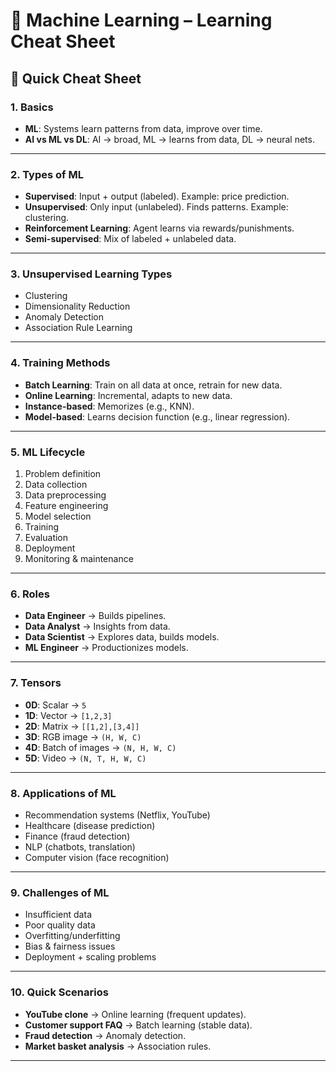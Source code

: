 # 📘 Machine Learning – Learning Cheat Sheet


## 🚀 Quick Cheat Sheet

### 1. Basics
- **ML**: Systems learn patterns from data, improve over time.  
- **AI vs ML vs DL**: AI → broad, ML → learns from data, DL → neural nets.  

---

### 2. Types of ML
- **Supervised**: Input + output (labeled). Example: price prediction.  
- **Unsupervised**: Only input (unlabeled). Finds patterns. Example: clustering.  
- **Reinforcement Learning**: Agent learns via rewards/punishments.  
- **Semi-supervised**: Mix of labeled + unlabeled data.  

---

### 3. Unsupervised Learning Types
- Clustering  
- Dimensionality Reduction  
- Anomaly Detection  
- Association Rule Learning  

---

### 4. Training Methods
- **Batch Learning**: Train on all data at once, retrain for new data.  
- **Online Learning**: Incremental, adapts to new data.  
- **Instance-based**: Memorizes (e.g., KNN).  
- **Model-based**: Learns decision function (e.g., linear regression).  

---

### 5. ML Lifecycle
1. Problem definition  
2. Data collection  
3. Data preprocessing  
4. Feature engineering  
5. Model selection  
6. Training  
7. Evaluation  
8. Deployment  
9. Monitoring & maintenance  

---

### 6. Roles
- **Data Engineer** → Builds pipelines.  
- **Data Analyst** → Insights from data.  
- **Data Scientist** → Explores data, builds models.  
- **ML Engineer** → Productionizes models.  

---

### 7. Tensors
- **0D**: Scalar → `5`  
- **1D**: Vector → `[1,2,3]`  
- **2D**: Matrix → `[[1,2],[3,4]]`  
- **3D**: RGB image → `(H, W, C)`  
- **4D**: Batch of images → `(N, H, W, C)`  
- **5D**: Video → `(N, T, H, W, C)`  

---

### 8. Applications of ML
- Recommendation systems (Netflix, YouTube)  
- Healthcare (disease prediction)  
- Finance (fraud detection)  
- NLP (chatbots, translation)  
- Computer vision (face recognition)  

---

### 9. Challenges of ML
- Insufficient data  
- Poor quality data  
- Overfitting/underfitting  
- Bias & fairness issues  
- Deployment + scaling problems  

---

### 10. Quick Scenarios
- **YouTube clone** → Online learning (frequent updates).  
- **Customer support FAQ** → Batch learning (stable data).  
- **Fraud detection** → Anomaly detection.  
- **Market basket analysis** → Association rules.  

---


